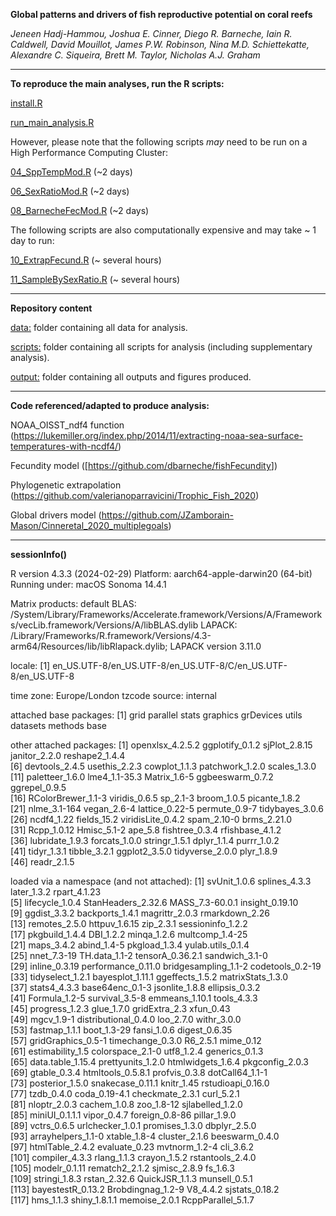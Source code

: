 **Global patterns and drivers of fish reproductive potential on coral reefs**

*Jeneen Hadj-Hammou, Joshua E. Cinner, Diego R. Barneche, Iain R. Caldwell, David Mouillot, James P.W. Robinson, Nina M.D. Schiettekatte, Alexandre C. Siqueira, Brett M. Taylor, Nicholas A.J. Graham*

------------------------------------------------------------------------

**To reproduce the main analyses, run the R scripts:**

[install.R](https://github.com/Jeneen/ReproductivePotential/blob/main/scripts/install.R)

[run_main_analysis.R](https://github.com/Jeneen/ReproductivePotential/blob/main/scripts/run_main_analysis.R)

However, please note that the following scripts *may* need to be run on a High Performance Computing Cluster:

[04_SppTempMod.R](https://github.com/Jeneen/ReproductivePotential/blob/main/scripts/04_SppTempMod.R) (\~2 days)

[06_SexRatioMod.R](https://github.com/Jeneen/ReproductivePotential/blob/main/scripts/06_SexRatioMod.R) (\~2 days)

[08_BarnecheFecMod.R](https://github.com/Jeneen/ReproductivePotential/blob/main/scripts/08_BarnecheFecMod.R) (\~2 days)

The following scripts are also computationally expensive and may take \~ 1 day to run:

[10_ExtrapFecund.R](https://github.com/Jeneen/ReproductivePotential/blob/main/scripts/10_ExtrapFecund.R) (\~ several hours)

[11_SampleBySexRatio.R](https://github.com/Jeneen/ReproductivePotential/blob/main/scripts/11_SampleBySexRatio.R) (\~ several hours)

------------------------------------------------------------------------

**Repository content**

[data:](https://github.com/Jeneen/ReproductivePotential/tree/main/data) folder containing all data for analysis.

[scripts:](https://github.com/Jeneen/ReproductivePotential/tree/main/scripts) folder containing all scripts for analysis (including supplementary analysis).

[output:](https://github.com/Jeneen/ReproductivePotential/tree/main/output) folder containing all outputs and figures produced.

------------------------------------------------------------------------

**Code referenced/adapted to produce analysis:**

NOAA_OISST_ndf4 function (<https://lukemiller.org/index.php/2014/11/extracting-noaa-sea-surface-temperatures-with-ncdf4/>)

Fecundity model ([<https://github.com/dbarneche/fishFecundity>])

Phylogenetic extrapolation (<https://github.com/valerianoparravicini/Trophic_Fish_2020>)

Global drivers model (<https://github.com/JZamborain-Mason/Cinneretal_2020_multiplegoals>)

------------------------------------------------------------------------

**sessionInfo()**

R version 4.3.3 (2024-02-29) Platform: aarch64-apple-darwin20 (64-bit) Running under: macOS Sonoma 14.4.1

Matrix products: default BLAS: /System/Library/Frameworks/Accelerate.framework/Versions/A/Frameworks/vecLib.framework/Versions/A/libBLAS.dylib LAPACK: /Library/Frameworks/R.framework/Versions/4.3-arm64/Resources/lib/libRlapack.dylib; LAPACK version 3.11.0

locale: [1] en_US.UTF-8/en_US.UTF-8/en_US.UTF-8/C/en_US.UTF-8/en_US.UTF-8

time zone: Europe/London tzcode source: internal

attached base packages: [1] grid parallel stats graphics grDevices utils datasets methods base

other attached packages: [1] openxlsx_4.2.5.2 ggplotify_0.1.2 sjPlot_2.8.15 janitor_2.2.0 reshape2_1.4.4\
[6] devtools_2.4.5 usethis_2.2.3 cowplot_1.1.3 patchwork_1.2.0 scales_1.3.0\
[11] paletteer_1.6.0 lme4_1.1-35.3 Matrix_1.6-5 ggbeeswarm_0.7.2 ggrepel_0.9.5\
[16] RColorBrewer_1.1-3 viridis_0.6.5 sp_2.1-3 broom_1.0.5 picante_1.8.2\
[21] nlme_3.1-164 vegan_2.6-4 lattice_0.22-5 permute_0.9-7 tidybayes_3.0.6\
[26] ncdf4_1.22 fields_15.2 viridisLite_0.4.2 spam_2.10-0 brms_2.21.0\
[31] Rcpp_1.0.12 Hmisc_5.1-2 ape_5.8 fishtree_0.3.4 rfishbase_4.1.2\
[36] lubridate_1.9.3 forcats_1.0.0 stringr_1.5.1 dplyr_1.1.4 purrr_1.0.2\
[41] tidyr_1.3.1 tibble_3.2.1 ggplot2_3.5.0 tidyverse_2.0.0 plyr_1.8.9\
[46] readr_2.1.5

loaded via a namespace (and not attached): [1] svUnit_1.0.6 splines_4.3.3 later_1.3.2 rpart_4.1.23\
[5] lifecycle_1.0.4 StanHeaders_2.32.6 MASS_7.3-60.0.1 insight_0.19.10\
[9] ggdist_3.3.2 backports_1.4.1 magrittr_2.0.3 rmarkdown_2.26\
[13] remotes_2.5.0 httpuv_1.6.15 zip_2.3.1 sessioninfo_1.2.2\
[17] pkgbuild_1.4.4 DBI_1.2.2 minqa_1.2.6 multcomp_1.4-25\
[21] maps_3.4.2 abind_1.4-5 pkgload_1.3.4 yulab.utils_0.1.4\
[25] nnet_7.3-19 TH.data_1.1-2 tensorA_0.36.2.1 sandwich_3.1-0\
[29] inline_0.3.19 performance_0.11.0 bridgesampling_1.1-2 codetools_0.2-19\
[33] tidyselect_1.2.1 bayesplot_1.11.1 ggeffects_1.5.2 matrixStats_1.3.0\
[37] stats4_4.3.3 base64enc_0.1-3 jsonlite_1.8.8 ellipsis_0.3.2\
[41] Formula_1.2-5 survival_3.5-8 emmeans_1.10.1 tools_4.3.3\
[45] progress_1.2.3 glue_1.7.0 gridExtra_2.3 xfun_0.43\
[49] mgcv_1.9-1 distributional_0.4.0 loo_2.7.0 withr_3.0.0\
[53] fastmap_1.1.1 boot_1.3-29 fansi_1.0.6 digest_0.6.35\
[57] gridGraphics_0.5-1 timechange_0.3.0 R6_2.5.1 mime_0.12\
[61] estimability_1.5 colorspace_2.1-0 utf8_1.2.4 generics_0.1.3\
[65] data.table_1.15.4 prettyunits_1.2.0 htmlwidgets_1.6.4 pkgconfig_2.0.3\
[69] gtable_0.3.4 htmltools_0.5.8.1 profvis_0.3.8 dotCall64_1.1-1\
[73] posterior_1.5.0 snakecase_0.11.1 knitr_1.45 rstudioapi_0.16.0\
[77] tzdb_0.4.0 coda_0.19-4.1 checkmate_2.3.1 curl_5.2.1\
[81] nloptr_2.0.3 cachem_1.0.8 zoo_1.8-12 sjlabelled_1.2.0\
[85] miniUI_0.1.1.1 vipor_0.4.7 foreign_0.8-86 pillar_1.9.0\
[89] vctrs_0.6.5 urlchecker_1.0.1 promises_1.3.0 dbplyr_2.5.0\
[93] arrayhelpers_1.1-0 xtable_1.8-4 cluster_2.1.6 beeswarm_0.4.0\
[97] htmlTable_2.4.2 evaluate_0.23 mvtnorm_1.2-4 cli_3.6.2\
[101] compiler_4.3.3 rlang_1.1.3 crayon_1.5.2 rstantools_2.4.0\
[105] modelr_0.1.11 rematch2_2.1.2 sjmisc_2.8.9 fs_1.6.3\
[109] stringi_1.8.3 rstan_2.32.6 QuickJSR_1.1.3 munsell_0.5.1\
[113] bayestestR_0.13.2 Brobdingnag_1.2-9 V8_4.4.2 sjstats_0.18.2\
[117] hms_1.1.3 shiny_1.8.1.1 memoise_2.0.1 RcppParallel_5.1.7
